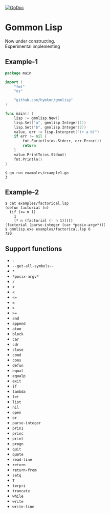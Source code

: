 [![GoDoc](https://godoc.org/github.com/hymkor/gmnlisp?status.svg)](https://godoc.org/github.com/hymkor/gmnlisp)

Gommon Lisp
===========

Now under constructing.  
Experimental implementing

Example-1
---------

```go
package main

import (
    "fmt"
    "os"

    "github.com/hymkor/gmnlisp"
)

func main() {
    lisp := gmnlisp.New()
    lisp.Set("a", gmnlisp.Integer(1))
    lisp.Set("b", gmnlisp.Integer(2))
    value, err := lisp.Interpret("(+ a b)")
    if err != nil {
        fmt.Fprintln(os.Stderr, err.Error())
        return
    }
    value.PrintTo(os.Stdout)
    fmt.Println()
}
```

```
$ go run examples/example1.go
3
```

Example-2
---------

```
$ cat examples/factorical.lsp
(defun factorial (n)
  (if (<= n 1)
    1
    (* n (factorial (- n 1)))))
(factorial (parse-integer (car *posix-argv*)))
$ gmnlisp.exe examples/factorical.lsp 6
720
```

Support functions
-----------------

- `-`
- `--get-all-symbols--`
- `*`
- `*posix-argv*`
- `/`
- `+`
- `<`
- `<=`
- `=`
- `>`
- `>=`
- `and`
- `append`
- `atom`
- `block`
- `car`
- `cdr`
- `close`
- `cond`
- `cons`
- `defun`
- `equal`
- `equalp`
- `exit`
- `if`
- `lambda`
- `let`
- `list`
- `nil`
- `open`
- `or`
- `parse-integer`
- `prin1`
- `princ`
- `print`
- `progn`
- `quit`
- `quote`
- `read-line`
- `return`
- `return-from`
- `setq`
- `T`
- `terpri`
- `truncate`
- `while`
- `write`
- `write-line`
